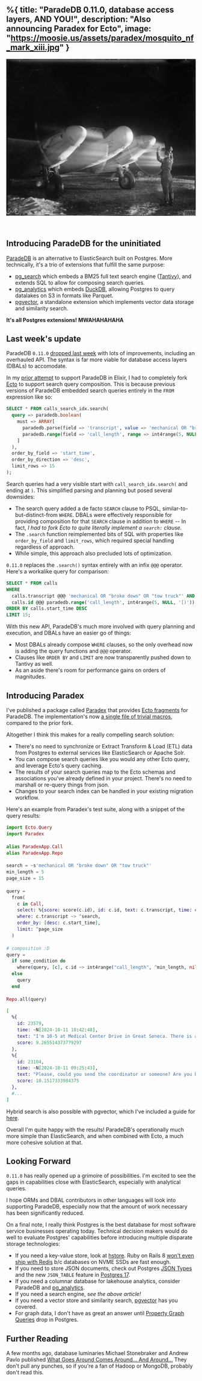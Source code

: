 %{
  title: "ParadeDB 0.11.0, database access layers, AND YOU!",
  description: "Also announcing Paradex for Ecto",
  image: "https://moosie.us/assets/paradex/mosquito_nf_mark_xiii.jpg"
}
---
<div style="display:flex;justify-content:center;">
  <img src="./assets/paradex/mosquito_nf_mark_xiii.jpg" alt="Mosquito PR MK XVI" style="margin-bottom: 2rem;">
  <!-- source: https://www.iwm.org.uk/collections/item/object/205211733 -->
</div>

## Introducing ParadeDB for the uninitiated

[ParadeDB](https://www.paradedb.com/) is an alternative to ElasticSearch built on Postgres. More technically, it's a trio of extensions that fulfill the same purpose:

* [pg_search](https://github.com/paradedb/paradedb/tree/dev/pg_search) which embeds a BM25 full text search engine ([Tantivy](https://github.com/quickwit-oss/tantivy)), and extends SQL to allow for composing search queries.
* [pg_analytics](https://github.com/paradedb/pg_analytics) which embeds [DuckDB](https://duckdb.org/), allowing Postgres to query datalakes on S3 in formats like Parquet.
* [pgvector](https://github.com/pgvector/pgvector), a standalone extension which implements vector data storage and similarity search.

**It's all Postgres extensions! MWAHAHAHAHA**

## Last week's update

ParadeDB `0.11.0` [dropped last week](https://docs.paradedb.com/changelog/0.11.0) with lots of improvements, including an overhauled API. The syntax is far more viable for database access layers (DBALs) to accomodate.

In my [prior attempt](https://moosie.us/parade_db_ecto) to support ParadeDB in Elixir, I had to completely fork [Ecto](https://github.com/elixir-ecto/ecto) to support search query composition. This is because previous versions of ParadeDB embedded search queries entirely in the `FROM` expression like so:
```sql
SELECT * FROM calls_search_idx.search(
  query => paradedb.boolean(
    must => ARRAY[
      paradedb.parse(field => 'transcript', value => 'mechanical OR "broke down" OR "tow truck"'),
      paradedb.range(field => 'call_length', range => int4range(5, NULL, '[)'))
    ]
  ),
  order_by_field => 'start_time',
  order_by_direction => 'desc',
  limit_rows => 15
);
```

Search queries had a very visible start with `call_search_idx.search(` and ending at `)`. This simplified parsing and planning but posed several downsides:

* The search query added a de facto `SEARCH` clause to PSQL, similar-to-but-distinct-from `WHERE`. DBALs were effectively responsible for providing composition for that `SEARCH` clause in addition to `WHERE` -- In fact, *I had to fork Ecto to quite literally implement a `search:` clause.*
* The `.search` function reimplemented bits of SQL with properties like `order_by_field` and `limit_rows`, which required special handling regardless of approach.
* While simple, this approach also precluded lots of optimization.

`0.11.0` replaces the `.search()` syntax entirely with an infix `@@@` operator. Here's a workalike query for comparison:
```sql
SELECT * FROM calls
WHERE
  calls.transcript @@@ 'mechanical OR "broke down" OR "tow truck"' AND 
  calls.id @@@ paradedb.range('call_length', int4range(5, NULL, '[)'))
ORDER BY calls.start_time DESC
LIMIT 15;
```

With this new API, ParadeDB's much more involved with query planning and execution, and DBALs have an easier go of things:

* Most DBALs already compose `WHERE` clauses, so the only overhead now is adding the query functions and `@@@` operator.
* Clauses like `ORDER BY` and `LIMIT` are now transparently pushed down to Tantivy as well.
* As an aside there's room for performance gains on orders of magnitudes.

## Introducing Paradex

I've published a package called [Paradex](https://hexdocs.pm/paradex/readme.html) that provides [Ecto fragments](https://hexdocs.pm/ecto/Ecto.Query.html#module-fragments) for ParadeDB. The implementation's now [a single file of trivial macros](https://github.com/Moosieus/paradex/tree/main/lib), compared to the prior fork.

Altogether I think this makes for a really compelling search solution:

* There's no need to synchronize or Extract Transform & Load (ETL) data from Postgres to external services like ElasticSearch or Apache Solr.
* You can compose search queries like you would any other Ecto query, and leverage Ecto's query caching.
* The results of your search queries map to the Ecto schemas and associations you've already defined in your project. There's no need to marshall or re-query things from json.
* Changes to your search index can be handled in your existing migration workflow.

Here's an example from Paradex's test suite, along with a snippet of the query results:
```elixir
import Ecto.Query
import Paradex

alias ParadexApp.Call
alias ParadexApp.Repo

search = ~s'mechanical OR "broke down" OR "tow truck"'
min_length = 5
page_size = 15

query =
  from(
    c in Call,
    select: %{score: score(c.id), id: c.id, text: c.transcript, time: c.start_time},
    where: c.transcript ~> ^search,
    order_by: [desc: c.start_time],
    limit: ^page_size
  )

# composition :D
query =
  if some_condition do
    where(query, [c], c.id ~> int4range("call_length", ^min_length, nil, "[)"))
  else
    query
  end

Repo.all(query)
```

```elixir
[
  %{
    id: 23579,
    time: ~N[2024-10-11 10:42:48],
    text: "I'm 10-5 at Medical Center Drive in Great Seneca. There is an accident. They haven't blocked any of the roads yet, but they might have to block it once the tow truck is here. I'll just stick around.",
    score: 9.265514373779297
  },
  %{
    id: 23104,
    time: ~N[2024-10-11 09:25:43],
    text: "Please, could you send the coordinator or someone? Are you broke down right before Watkins, ma'am?",
    score: 10.1517333984375
  },
  #...
]
```

Hybrid search is also possible with pgvector, which I've included a guide for [here](https://hexdocs.pm/paradex/hybrid_search.html).

Overall I'm quite happy with the results! ParadeDB's operationally much more simple than ElasticSearch, and when combined with Ecto, a much more cohesive solution at that.

## Looking Forward

`0.11.0` has really opened up a grimoire of possibilities. I'm excited to see the gaps in capabilities close with ElasticSearch, especially with analytical queries.

I hope ORMs and DBAL contributors in other languages will look into supporting ParadeDB, especially now that the amount of work necessary has been significantly reduced.

On a final note, I really think Postgres is the best database for most software service businesses operating today. Technical decision makers would do well to evaluate Postgres' capabilities before introducing multiple disparate storage technologies:

* If you need a key-value store, look at [hstore](https://www.postgresql.org/docs/current/hstore.html). Ruby on Rails 8 [won't even ship with Redis](https://fly.io/ruby-dispatch/the-plan-for-rails-8/#less-moving-parts-in-production) b/c databases on NVME SSDs are fast enough.
* If you need to store JSON documents, check out Postgres [JSON Types](https://www.postgresql.org/docs/current/datatype-json.html) and the new `JSON_TABLE` feature in [Postgres 17](https://www.postgresql.org/about/news/postgresql-17-released-2936/).
* If you need a columnar database for lakehouse analytics, consider ParadeDB and [pg_analytics](https://github.com/paradedb/pg_analytics).
* If you need a search engine, *see the above article!*
* If you need a vector store and similarity search, [pgvector](https://github.com/pgvector/pgvector) has you covered.
* For graph data, I don't have as great an answer until [Property Graph Queries](http://peter.eisentraut.org/blog/2023/04/04/sql-2023-is-finished-here-is-whats-new#property-graph-queries) drop in Postgres.

## Further Reading

A few months ago, database luminaries Michael Stonebraker and Andrew Pavlo published [What Goes Around Comes Around... And Around...](https://db.cs.cmu.edu/papers/2024/whatgoesaround-sigmodrec2024.pdf) They don't pull any punches, so if you're a fan of Hadoop or MongoDB, probably don't read this.
